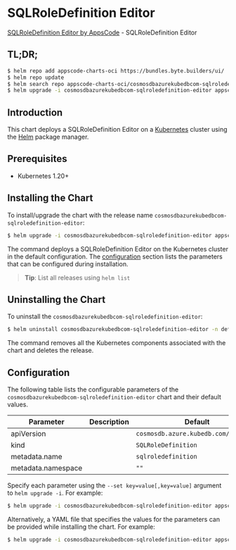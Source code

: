 # SQLRoleDefinition Editor

[SQLRoleDefinition Editor by AppsCode](https://appscode.com) - SQLRoleDefinition Editor

## TL;DR;

```bash
$ helm repo add appscode-charts-oci https://bundles.byte.builders/ui/
$ helm repo update
$ helm search repo appscode-charts-oci/cosmosdbazurekubedbcom-sqlroledefinition-editor --version=v0.6.0
$ helm upgrade -i cosmosdbazurekubedbcom-sqlroledefinition-editor appscode-charts-oci/cosmosdbazurekubedbcom-sqlroledefinition-editor -n default --create-namespace --version=v0.6.0
```

## Introduction

This chart deploys a SQLRoleDefinition Editor on a [Kubernetes](http://kubernetes.io) cluster using the [Helm](https://helm.sh) package manager.

## Prerequisites

- Kubernetes 1.20+

## Installing the Chart

To install/upgrade the chart with the release name `cosmosdbazurekubedbcom-sqlroledefinition-editor`:

```bash
$ helm upgrade -i cosmosdbazurekubedbcom-sqlroledefinition-editor appscode-charts-oci/cosmosdbazurekubedbcom-sqlroledefinition-editor -n default --create-namespace --version=v0.6.0
```

The command deploys a SQLRoleDefinition Editor on the Kubernetes cluster in the default configuration. The [configuration](#configuration) section lists the parameters that can be configured during installation.

> **Tip**: List all releases using `helm list`

## Uninstalling the Chart

To uninstall the `cosmosdbazurekubedbcom-sqlroledefinition-editor`:

```bash
$ helm uninstall cosmosdbazurekubedbcom-sqlroledefinition-editor -n default
```

The command removes all the Kubernetes components associated with the chart and deletes the release.

## Configuration

The following table lists the configurable parameters of the `cosmosdbazurekubedbcom-sqlroledefinition-editor` chart and their default values.

|     Parameter      | Description |                     Default                     |
|--------------------|-------------|-------------------------------------------------|
| apiVersion         |             | <code>cosmosdb.azure.kubedb.com/v1alpha1</code> |
| kind               |             | <code>SQLRoleDefinition</code>                  |
| metadata.name      |             | <code>sqlroledefinition</code>                  |
| metadata.namespace |             | <code>""</code>                                 |


Specify each parameter using the `--set key=value[,key=value]` argument to `helm upgrade -i`. For example:

```bash
$ helm upgrade -i cosmosdbazurekubedbcom-sqlroledefinition-editor appscode-charts-oci/cosmosdbazurekubedbcom-sqlroledefinition-editor -n default --create-namespace --version=v0.6.0 --set apiVersion=cosmosdb.azure.kubedb.com/v1alpha1
```

Alternatively, a YAML file that specifies the values for the parameters can be provided while
installing the chart. For example:

```bash
$ helm upgrade -i cosmosdbazurekubedbcom-sqlroledefinition-editor appscode-charts-oci/cosmosdbazurekubedbcom-sqlroledefinition-editor -n default --create-namespace --version=v0.6.0 --values values.yaml
```
